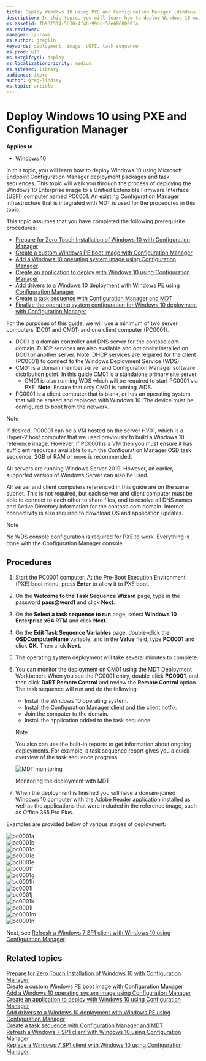 ```yaml
---
title: Deploy Windows 10 using PXE and Configuration Manager (Windows 10)
description: In this topic, you will learn how to deploy Windows 10 using Microsoft Endpoint Configuration Manager deployment packages and task sequences.
ms.assetid: fb93f514-5b30-4f4b-99dc-58e6860009fa
ms.reviewer: 
manager: laurawi
ms.author: greglin
keywords: deployment, image, UEFI, task sequence
ms.prod: w10
ms.mktglfcycl: deploy
ms.localizationpriority: medium
ms.sitesec: library
audience: itpro
author: greg-lindsay
ms.topic: article
---
```


# Deploy Windows 10 using PXE and Configuration Manager

**Applies to**

-   Windows 10

In this topic, you will learn how to deploy Windows 10 using Microsoft Endpoint Configuration Manager deployment packages and task sequences. This topic will walk you through the process of deploying the Windows 10 Enterprise image to a Unified Extensible Firmware Interface (UEFI) computer named PC0001. An existing Configuration Manager infrastructure that is integrated with MDT is used for the procedures in this topic.

This topic assumes that you have completed the following prerequisite procedures:
- [Prepare for Zero Touch Installation of Windows 10 with Configuration Manager](prepare-for-zero-touch-installation-of-windows-10-with-configuration-manager.md)
- [Create a custom Windows PE boot image with Configuration Manager](create-a-custom-windows-pe-boot-image-with-configuration-manager.md)
- [Add a Windows 10 operating system image using Configuration Manager](add-a-windows-10-operating-system-image-using-configuration-manager.md)
- [Create an application to deploy with Windows 10 using Configuration Manager](create-an-application-to-deploy-with-windows-10-using-configuration-manager.md)
- [Add drivers to a Windows 10 deployment with Windows PE using Configuration Manager](add-drivers-to-a-windows-10-deployment-with-windows-pe-using-configuration-manager.md)
- [Create a task sequence with Configuration Manager and MDT](create-a-task-sequence-with-configuration-manager-and-mdt.md)
- [Finalize the operating system configuration for Windows 10 deployment with Configuration Manager](finalize-the-os-configuration-for-windows-10-deployment-with-configuration-manager.md)

For the purposes of this guide, we will use a minimum of two server computers (DC01 and CM01) and one client computer (PC0001).
- DC01 is a domain controller and DNS server for the contoso.com domain. DHCP services are also available and optionally installed on DC01 or another server. Note: DHCP services are required for the client (PC0001) to connect to the Windows Deployment Service (WDS).
- CM01 is a domain member server and Configuration Manager software distribution point. In this guide CM01 is a standalone primary site server.
  - CM01 is also running WDS which will be required to start PC0001 via PXE. **Note**: Ensure that only CM01 is running WDS.
- PC0001 is a client computer that is blank, or has an operating system that will be erased and replaced with Windows 10. The device must be configured to boot from the network.

>[!NOTE]
>If desired, PC0001 can be a VM hosted on the server HV01, which is a Hyper-V host computer that we used previously to build a Windows 10 reference image. However, if PC0001 is a VM then you must ensure it has sufficient resources available to run the Configuration Manager OSD task sequence. 2GB of RAM or more is recommended.  

All servers are running Windows Server 2019. However, an earlier, supported version of Windows Server can also be used. 

All server and client computers referenced in this guide are on the same subnet. This is not required, but each server and client computer must be able to connect to each other to share files, and to resolve all DNS names and Active Directory information for the contoso.com domain. Internet connectivity is also required to download OS and application updates.

>[!NOTE]
>No WDS console configuration is required for PXE to work. Everything is done with the Configuration Manager console.

## Procedures

1. Start the PC0001 computer. At the Pre-Boot Execution Environment (PXE) boot menu, press **Enter** to allow it to PXE boot.
2. On the **Welcome to the Task Sequence Wizard** page, type in the password **pass\@word1** and click **Next**.
3. On the **Select a task sequence to run** page, select **Windows 10 Enterprise x64 RTM** and click **Next**.
4. On the **Edit Task Sequence Variables** page, double-click the **OSDComputerName** variable, and in the **Value** field, type **PC0001** and click **OK**. Then click **Next**.
5. The operating system deployment will take several minutes to complete. 
6. You can monitor the deployment on CM01 using the MDT Deployment Workbench. When you see the PC0001 entry, double-click **PC0001**, and then click **DaRT Remote Control** and review the **Remote Control** option. The task sequence will run and do the following:

    * Install the Windows 10 operating system.
    * Install the Configuration Manager client and the client hotfix.
    * Join the computer to the domain.
    * Install the application added to the task sequence.
    
    >[!NOTE]
    >You also can use the built-in reports to get information about ongoing deployments. For example, a task sequence report gives you a quick overview of the task sequence progress.

    ![MDT monitoring](../images/pc0001-monitor.png)

    Monitoring the deployment with MDT.

7. When the deployment is finished you will have a domain-joined Windows 10 computer with the Adobe Reader application installed as well as the applications that were included in the reference image, such as Office 365 Pro Plus.

Examples are provided below of various stages of deployment:

![pc0001a](../images/pc0001a.png)<br>
![pc0001b](../images/pc0001b.png)<br>
![pc0001c](../images/pc0001c.png)<br>
![pc0001d](../images/pc0001d.png)<br>
![pc0001e](../images/pc0001e.png)<br>
![pc0001f](../images/pc0001f.png)<br>
![pc0001g](../images/pc0001g.png)<br>
![pc0001h](../images/pc0001h.png)<br>
![pc0001i](../images/pc0001i.png)<br>
![pc0001j](../images/pc0001j.png)<br>
![pc0001k](../images/pc0001k.png)<br>
![pc0001l](../images/pc0001l.png)<br>
![pc0001m](../images/pc0001m.png)<br>
![pc0001n](../images/pc0001n.png)

Next, see [Refresh a Windows 7 SP1 client with Windows 10 using Configuration Manager](refresh-a-windows-7-client-with-windows-10-using-configuration-manager.md).

## Related topics

[Prepare for Zero Touch Installation of Windows 10 with Configuration Manager](prepare-for-zero-touch-installation-of-windows-10-with-configuration-manager.md)<br>
[Create a custom Windows PE boot image with Configuration Manager](create-a-custom-windows-pe-boot-image-with-configuration-manager.md)<br>
[Add a Windows 10 operating system image using Configuration Manager](add-a-windows-10-operating-system-image-using-configuration-manager.md)<br>
[Create an application to deploy with Windows 10 using Configuration Manager](create-an-application-to-deploy-with-windows-10-using-configuration-manager.md)<br>
[Add drivers to a Windows 10 deployment with Windows PE using Configuration Manager](add-drivers-to-a-windows-10-deployment-with-windows-pe-using-configuration-manager.md)<br>
[Create a task sequence with Configuration Manager and MDT](../deploy-windows-mdt/create-a-task-sequence-with-configuration-manager-and-mdt.md)<br>
[Refresh a Windows 7 SP1 client with Windows 10 using Configuration Manager](refresh-a-windows-7-client-with-windows-10-using-configuration-manager.md)<br>
[Replace a Windows 7 SP1 client with Windows 10 using Configuration Manager](replace-a-windows-7-client-with-windows-10-using-configuration-manager.md)<br>
